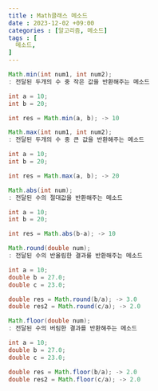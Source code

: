 ```yaml
---
title : Math클래스 메소드
date : 2023-12-02 +09:00
categories : [알고리즘, 메소드]
tags : [
  메소드,
]
---
```

<!-- ![](/assets/img/Spring/aaaa.png){:style="border:1px solid #eaeaea; border-radius: 7px; padding: 0px;" } -->
<!-- ![](/assets/img/alg/1-1.png){:style="width:1000px" } -->

```java
Math.min(int num1, int num2);
: 전달된 두개의 수 중 작은 값을 반환해주는 메소드

int a = 10;
int b = 20;

int res = Math.min(a, b); -> 10
```

```java
Math.max(int num1, int num2);
: 전달된 두개의 수 중 큰 값을 반환해주는 메소드

int a = 10;
int b = 20;

int res = Math.max(a, b); -> 20
```

```java
Math.abs(int num);
: 전달된 수의 절대값을 반환해주는 메소드

int a = 10;
int b = 20;

int res = Math.abs(b-a); -> 10
```

```java
Math.round(double num);
: 전달된 수의 반올림한 결과를 반환해주는 메소드

int a = 10;
double b = 27.0;
double c = 23.0;

double res = Math.round(b/a); -> 3.0
double res2 = Math.round(c/a); -> 2.0
```

```java
Math.floor(double num);
: 전달된 수의 버림한 결과를 반환해주는 메소드

int a = 10;
double b = 27.0;
double c = 23.0;

double res = Math.floor(b/a); -> 2.0
double res2 = Math.floor(c/a); -> 2.0
```
